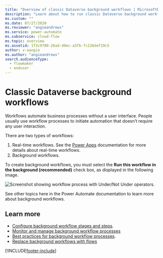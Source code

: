 ```yaml
---
title: "Overview of classic Dataverse background workflows | MicrosoftDocs"
description: "Learn about how to run classic Dataverse background workflows."
ms.custom: ""
ms.date: 07/27/2020
ms.reviewer: "angieandrews"
ms.service: power-automate
ms.subservice: cloud-flow
ms.topic: overview
ms.assetid: 1f3c9780-26ad-49ec-a3fb-fc226def19c5
author: v-aangie
ms.author: "angieandrews"
search.audienceType: 
  - flowmaker
  - enduser
---
```


# Classic Dataverse background workflows 

Workflows automate business processes without a user interface. People usually use workflow processes to initiate automation that doesn’t require any user interaction.

There are two types of workflows:
1. Real-time workflows. See the [Power Apps](/powerapps/maker/common-data-service/overview-realtime-workflows) documentation for more details about real-time workflows.
1. Background workflows. 


To create background workflows, you must select the **Run this workflow in the background (recommended)** check box, as displayed in the following image.

![Screenshot showing workflow process with Under&#47;Not Under operators.](media/wfp-under-not-under.PNG "Workflow process with Under/Not Under operators")

See other topics here in the Power Automate documentation to learn more about background workflows.

## Learn more


- [Configure background workflow stages and steps](configure-workflow-steps.md).
- [Monitor and manage background workflow processes](monitor-manage-processes.md)
- [Best practices for background workflow processes](best-practices-workflow-processes.md).
- [Replace background workflows with flows](replace-workflows-with-flows.md)






[!INCLUDE[footer-include](includes/footer-banner.md)]
